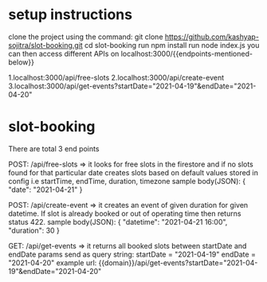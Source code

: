 # setup instructions 

clone the project using the command: git clone https://github.com/kashyap-sojitra/slot-booking.git
cd slot-booking
run npm install
run node index.js
you can then access different APIs on localhost:3000/{{endpoints-mentioned-below}}

1.localhost:3000/api/free-slots
2.localhost:3000/api/create-event
3.localhost:3000/api/get-events?startDate="2021-04-19"&endDate="2021-04-20"

# slot-booking

There are total 3 end points

POST: /api/free-slots => it looks for free slots in the firestore and if no slots found for that particular date creates slots based on default values stored in config i.e startTime, endTime, duration, timezone
sample body(JSON):
{
    "date": "2021-04-21"
}

POST: /api/create-event => it creates an event of given duration for given datetime. If slot is already booked or out of operating time then returns status 422.
sample body(JSON):
{
    "datetime": "2021-04-21 16:00",
    "duration": 30
}

GET: /api/get-events => it returns all booked slots between startDate and endDate
params send as query string:
startDate = "2021-04-19"
endDate = "2021-04-20"
example url: {{domain}}/api/get-events?startDate="2021-04-19"&endDate="2021-04-20"
